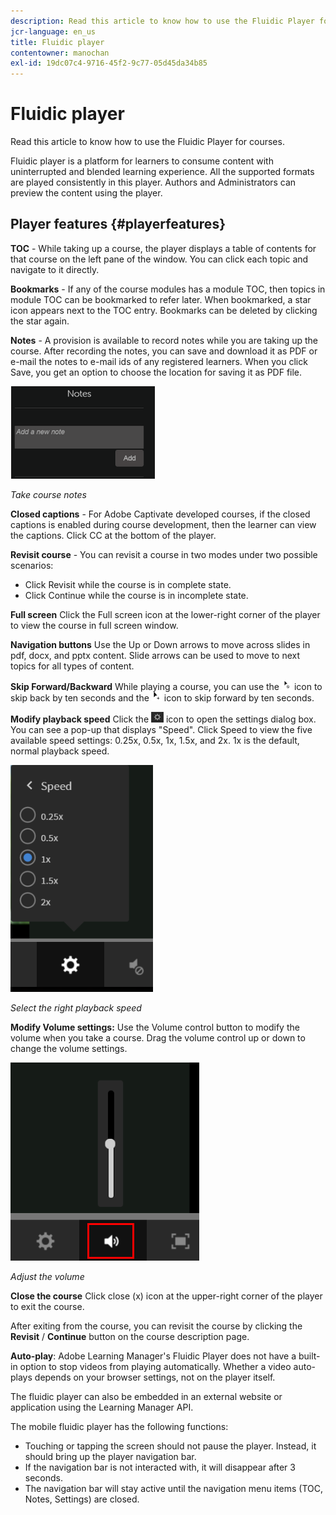 ```yaml
---
description: Read this article to know how to use the Fluidic Player for courses.
jcr-language: en_us
title: Fluidic player
contentowner: manochan
exl-id: 19dc07c4-9716-45f2-9c77-05d45da34b85
---
```

# Fluidic player

Read this article to know how to use the Fluidic Player for courses.

Fluidic player is a platform for learners to consume content with uninterrupted and blended learning experience. All the supported formats are played consistently in this player. Authors and Administrators can preview the content using the player.

## Player features {#playerfeatures}

<!--![](assets/fluidicplayer-callout.png)-->

**TOC** - While taking up a course, the player displays a table of contents for that course on the left pane of the window. You can click each topic and navigate to it directly. 

**Bookmarks** - If any of the course modules has a module TOC, then topics in module TOC can be bookmarked to refer later. When bookmarked, a star icon appears next to the TOC entry. Bookmarks can be deleted by clicking the star again.

**Notes** - A provision is available to record notes while you are taking up the course. After recording the notes, you can save and download it as PDF or e-mail the notes to e-mail ids of any registered learners. When you click Save, you get an option to choose the location for saving it as PDF file.

![](assets/notes.png)

*Take course notes*

**Closed captions** - For Adobe Captivate developed courses, if the closed captions is enabled during course development, then the learner can view the captions. Click CC at the bottom of the player.

**Revisit course** - You can revisit a course in two modes under two possible scenarios:

* Click Revisit while the course is in complete state.
* Click Continue while the course is in incomplete state.

**Full screen** Click the Full screen icon at the lower-right corner of the player to view the course in full screen window.

**Navigation buttons** Use the Up or Down arrows to move across slides in pdf, docx, and pptx content. Slide arrows can be used to move to next topics for all types of content.

**Skip Forward/Backward** While playing a course, you can use the ![](assets/asset-1.png) icon to skip back by ten seconds and the  ![](assets/assets-2.png) icon to skip forward by ten seconds.

**Modify playback speed** Click the ![](assets/speedicon.png) icon to open the settings dialog box. You can see a pop-up that displays "Speed". Click Speed to view the five available speed settings: 0.25x, 0.5x, 1x, 1.5x, and 2x. 1x is the default, normal playback speed.

![](assets/speedvariants.png)

*Select the right playback speed*

**Modify Volume settings:** Use the Volume control button to modify the volume when you take a course. Drag the volume control up or down to change the volume settings.

![](assets/volumecontrol.png)

*Adjust the volume*

**Close the course** Click close (x) icon at the upper-right corner of the player to exit the course.

After exiting from the course, you can revisit the course by clicking the **Revisit** / **Continue** button on the course description page.

**Auto-play**: Adobe Learning Manager's Fluidic Player does not have a built-in option to stop videos from playing automatically. Whether a video auto-plays depends on your browser settings, not on the player itself.

The fluidic player can also be embedded in an external website or application using the Learning Manager API.

The mobile fluidic player has the following functions:

* Touching or tapping the screen should not pause the player. Instead, it should bring up the player navigation bar. 
* If the navigation bar is not interacted with, it will disappear after 3 seconds.
* The navigation bar will stay active until the navigation menu items (TOC, Notes, Settings) are closed.

